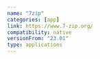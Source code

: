 ```yaml
---
name: "7zip"
categories: [app]
link: https://www.7-zip.org/
compatibility: native
versionFrom: "23.01"
type: applications
---
```


